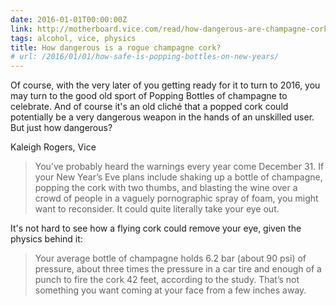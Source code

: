 ```yaml
---
date: 2016-01-01T00:00:00Z
link: http://motherboard.vice.com/read/how-dangerous-are-champagne-corks-really
tags: alcohol, vice, physics
title: How dangerous is a rogue champagne cork?
# url: /2016/01/01/how-safe-is-popping-bottles-on-new-years/
---
```


Of course, with the very later of you getting ready for it to turn to 2016, you may turn to the good old sport of Popping Bottles of champagne to celebrate. And of course it's an old cliché that a popped cork could potentially be a very dangerous weapon in the hands of an unskilled user. But just how dangerous? 

Kaleigh Rogers, Vice

> You’ve probably heard the warnings every year come December 31. If your New Year’s Eve plans include shaking up a bottle of champagne, popping the cork with two thumbs, and blasting the wine over a crowd of people in a vaguely pornographic spray of foam, you might want to reconsider. It could quite literally take your eye out.

It's not hard to see how a flying cork could remove your eye, given the physics behind it:

> Your average bottle of champagne holds 6.2 bar (about 90 psi) of pressure, about three times the pressure in a car tire and enough of a punch to fire the cork 42 feet, according to the study. That’s not something you want coming at your face from a few inches away.